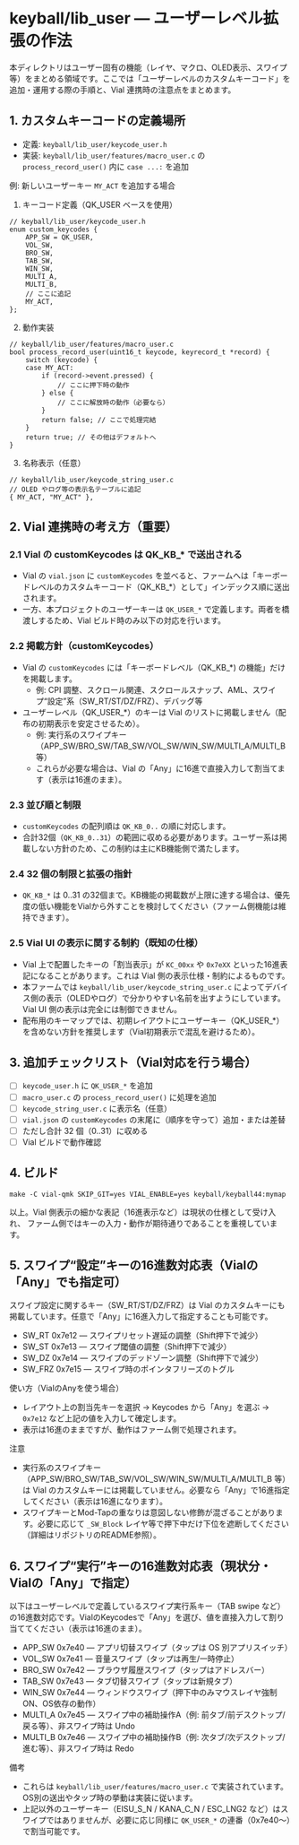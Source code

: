 # keyball/lib_user — ユーザーレベル拡張の作法

本ディレクトリはユーザー固有の機能（レイヤ、マクロ、OLED表示、スワイプ等）をまとめる領域です。ここでは「ユーザーレベルのカスタムキーコード」を追加・運用する際の手順と、Vial 連携時の注意点をまとめます。

## 1. カスタムキーコードの定義場所
- 定義: `keyball/lib_user/keycode_user.h`
- 実装: `keyball/lib_user/features/macro_user.c` の `process_record_user()` 内に `case ...:` を追加

例: 新しいユーザーキー `MY_ACT` を追加する場合

1) キーコード定義（QK_USER ベースを使用）
```
// keyball/lib_user/keycode_user.h
enum custom_keycodes {
    APP_SW = QK_USER,
    VOL_SW,
    BRO_SW,
    TAB_SW,
    WIN_SW,
    MULTI_A,
    MULTI_B,
    // ここに追記
    MY_ACT,
};
```

2) 動作実装
```
// keyball/lib_user/features/macro_user.c
bool process_record_user(uint16_t keycode, keyrecord_t *record) {
    switch (keycode) {
    case MY_ACT:
        if (record->event.pressed) {
            // ここに押下時の動作
        } else {
            // ここに解放時の動作（必要なら）
        }
        return false; // ここで処理完結
    }
    return true; // その他はデフォルトへ
}
```

3) 名称表示（任意）
```
// keyball/lib_user/keycode_string_user.c
// OLED やログ等の表示名テーブルに追記
{ MY_ACT, "MY_ACT" },
```

## 2. Vial 連携時の考え方（重要）

### 2.1 Vial の customKeycodes は QK_KB_* で送出される
- Vial の `vial.json` に `customKeycodes` を並べると、ファームへは「キーボードレベルのカスタムキーコード（QK_KB_*）として」インデックス順に送出されます。
- 一方、本プロジェクトのユーザーキーは `QK_USER_*` で定義します。両者を橋渡しするため、Vial ビルド時のみ以下の対応を行います。

### 2.2 掲載方針（customKeycodes）
- Vial の `customKeycodes` には「キーボードレベル（QK_KB_*) の機能」だけを掲載します。
  - 例: CPI 調整、スクロール関連、スクロールスナップ、AML、スワイプ“設定”系（SW_RT/ST/DZ/FRZ）、デバッグ等
- ユーザーレベル（QK_USER_*）のキーは Vial のリストに掲載しません（配布の初期表示を安定させるため）。
  - 例: 実行系のスワイプキー（APP_SW/BRO_SW/TAB_SW/VOL_SW/WIN_SW/MULTI_A/MULTI_B 等）
  - これらが必要な場合は、Vial の「Any」に16進で直接入力して割当てます（表示は16進のまま）。

### 2.3 並び順と制限
- `customKeycodes` の配列順は `QK_KB_0..` の順に対応します。
- 合計32個（`QK_KB_0..31`）の範囲に収める必要があります。ユーザー系は掲載しない方針のため、この制約は主にKB機能側で満たします。

### 2.4 32 個の制限と拡張の指針
- `QK_KB_*` は 0..31 の32個まで。KB機能の掲載数が上限に達する場合は、優先度の低い機能をVialから外すことを検討してください（ファーム側機能は維持できます）。

### 2.5 Vial UI の表示に関する制約（既知の仕様）
- Vial 上で配置したキーの「割当表示」が `KC_00xx` や `0x7eXX` といった16進表記になることがあります。これは Vial 側の表示仕様・制約によるものです。
- 本ファームでは `keyball/lib_user/keycode_string_user.c` によってデバイス側の表示（OLEDやログ）で分かりやすい名前を出すようにしています。Vial UI 側の表示は完全には制御できません。
- 配布用のキーマップでは、初期レイアウトにユーザーキー（QK_USER_*）を含めない方針を推奨します（Vial初期表示で混乱を避けるため）。

## 3. 追加チェックリスト（Vial対応を行う場合）
- [ ] `keycode_user.h` に `QK_USER_*` を追加
- [ ] `macro_user.c` の `process_record_user()` に処理を追加
- [ ] `keycode_string_user.c` に表示名（任意）
- [ ] `vial.json` の `customKeycodes` の末尾に（順序を守って）追加・または差替
- [ ] ただし合計 32 個（0..31）に収める
- [ ] Vial ビルドで動作確認

## 4. ビルド
```
make -C vial-qmk SKIP_GIT=yes VIAL_ENABLE=yes keyball/keyball44:mymap
```

以上。Vial 側表示の細かな表記（16進表示など）は現状の仕様として受け入れ、
ファーム側ではキーの入力・動作が期待通りであることを重視しています。

## 5. スワイプ“設定”キーの16進数対応表（Vialの「Any」でも指定可）
スワイプ設定に関するキー（SW_RT/ST/DZ/FRZ）は Vial のカスタムキーにも掲載しています。任意で「Any」に16進入力して指定することも可能です。

- SW_RT  0x7e12 — スワイプリセット遅延の調整（Shift押下で減少）
- SW_ST  0x7e13 — スワイプ閾値の調整（Shift押下で減少）
- SW_DZ  0x7e14 — スワイプのデッドゾーン調整（Shift押下で減少）
- SW_FRZ 0x7e15 — スワイプ時のポインタフリーズのトグル

使い方（VialのAnyを使う場合）
- レイアウト上の割当先キーを選択 → Keycodes から「Any」を選ぶ → `0x7e12` など上記の値を入力して確定します。
- 表示は16進のままですが、動作はファーム側で処理されます。

注意
- 実行系のスワイプキー（APP_SW/BRO_SW/TAB_SW/VOL_SW/WIN_SW/MULTI_A/MULTI_B 等）は Vial のカスタムキーには掲載していません。必要なら「Any」で16進指定してください（表示は16進になります）。
- スワイプキーとMod-Tapの重なりは意図しない修飾が混ざることがあります。必要に応じて `_SW_Block` レイヤ等で押下中だけ下位を遮断してください（詳細はリポジトリのREADME参照）。

## 6. スワイプ“実行”キーの16進数対応表（現状分・Vialの「Any」で指定）
以下はユーザーレベルで定義しているスワイプ実行系キー（TAB swipe など）の16進数対応です。VialのKeycodesで「Any」を選び、値を直接入力して割り当ててください（表示は16進のまま）。

- APP_SW  0x7e40 — アプリ切替スワイプ（タップは OS 別アプリスイッチ）
- VOL_SW  0x7e41 — 音量スワイプ（タップは再生/一時停止）
- BRO_SW  0x7e42 — ブラウザ履歴スワイプ（タップはアドレスバー）
- TAB_SW  0x7e43 — タブ切替スワイプ（タップは新規タブ）
- WIN_SW  0x7e44 — ウィンドウスワイプ（押下中のみマウスレイヤ強制ON、OS依存の動作）
- MULTI_A 0x7e45 — スワイプ中の補助操作A（例: 前タブ/前デスクトップ/戻る等）、非スワイプ時は Undo
- MULTI_B 0x7e46 — スワイプ中の補助操作B（例: 次タブ/次デスクトップ/進む等）、非スワイプ時は Redo

備考
- これらは `keyball/lib_user/features/macro_user.c` で実装されています。OS別の送出やタップ時の挙動は実装に従います。
- 上記以外のユーザーキー（EISU_S_N / KANA_C_N / ESC_LNG2 など）はスワイプではありませんが、必要に応じ同様に `QK_USER_*` の連番（0x7e40〜）で割当可能です。
